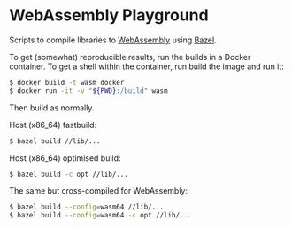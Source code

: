 # WebAssembly Playground

Scripts to compile libraries to [WebAssembly] using [Bazel].

To get (somewhat) reproducible results, run the builds in a Docker container.
To get a shell within the container, run build the image and run it:

```sh
$ docker build -t wasm docker
$ docker run -it -v "${PWD}:/build" wasm
```

Then build as normally.


Host (x86\_64) fastbuild:

```sh
$ bazel build //lib/...
```

Host (x86\_64) optimised build:

```sh
$ bazel build -c opt //lib/...
```

The same but cross-compiled for WebAssembly:

```sh
$ bazel build --config=wasm64 //lib/...
$ bazel build --config=wasm64 -c opt //lib/...
```


[Bazel]: https://bazel.build
[WebAssembly]: https://webassembly.org
